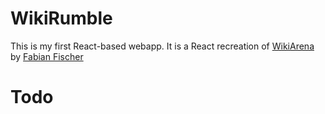 # WikiRumble

This is my first React-based webapp. It is a React recreation of [WikiArena](https://ludokultur.itch.io/wikiarena) by [Fabian Fischer](https://ludokultur.de/)

# Todo